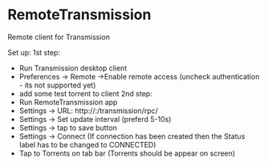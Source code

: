 RemoteTransmission
==================

Remote client for Transmission

Set up:
1st step:
  - Run Transmission desktop client
  - Preferences -> Remote ->Enable remote access (uncheck authentication - its not supported yet)
  - add some test torrent to client
2nd step:
  - Run RemoteTransmission app
  - Settings -> URL: http://<ipAddress>:<port>/transmission/rpc/
  - Settings -> Set update interval (preferd 5-10s)
  - Settings -> tap to save button
  - Settings -> Connect (If connection has been created then the Status label has to be changed to CONNECTED)
  - Tap to Torrents on tab bar (Torrents should be appear on screen)
